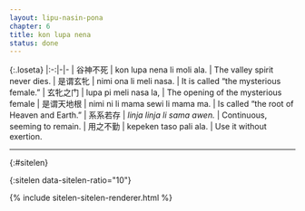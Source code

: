 ```yaml
---
layout: lipu-nasin-pona
chapter: 6
title: kon lupa nena
status: done
---
```


{:.loseta}
|:-:|-|-
| 谷神不死     | kon lupa nena li moli ala.       | The valley spirit never dies.
| 是谓玄牝     | nimi ona li meli nasa.           | It is called “the mysterious female.”
| 玄牝之门     | lupa pi meli nasa la,            | The opening of the mysterious female
| 是谓天地<!--之-->根 | nimi ni li mama sewi li mama ma. | Is called “the root of Heaven and Earth.”
| 系系若存     | _linja linja li sama awen._      | Continuous, seeming to remain.
| 用之不勤     | kepeken taso pali ala.           | Use it without exertion.

-------
{:#sitelen}

{:sitelen data-sitelen-ratio="10"}

{% include sitelen-sitelen-renderer.html %}
